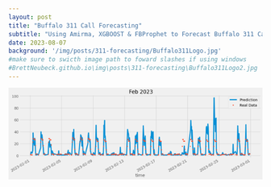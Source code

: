 ```yaml
---
layout: post
title: "Buffalo 311 Call Forecasting"
subtitle: "Using Amirma, XGBOOST & FBProphet to Forecast Buffalo 311 Call valume per hour for the remainder of the year"
date: 2023-08-07
background: '/img/posts/311-forecasting/Buffalo311Logo.jpg'
#make sure to swicth image path to foward slashes if using windows
#BrettNeubeck.github.io\img\posts\311-forecasting\Buffalo311Logo2.jpg
---
```



![311 Forecast Graph](\img\posts\311-forecasting\311-Forecast.png)
